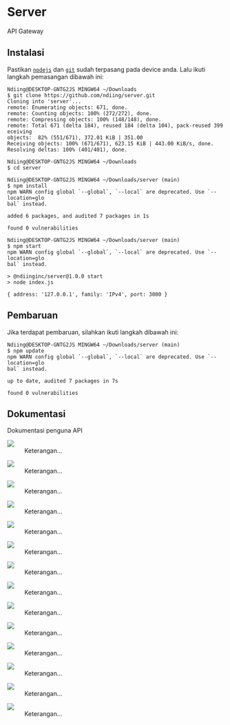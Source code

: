 # Server

API Gateway

## Instalasi

Pastikan [`nodejs`](https://nodejs.org/en/download/) dan [`git`](https://git-scm.com/downloads) sudah terpasang pada device anda. Lalu ikuti langkah pemasangan dibawah ini:

```console
Ndiing@DESKTOP-GNTG2JS MINGW64 ~/Downloads
$ git clone https://github.com/ndiing/server.git
Cloning into 'server'...
remote: Enumerating objects: 671, done.
remote: Counting objects: 100% (272/272), done.
remote: Compressing objects: 100% (148/148), done.
remote: Total 671 (delta 184), reused 184 (delta 104), pack-reused 399 eceiving
objects:  82% (551/671), 372.01 KiB | 351.00
Receiving objects: 100% (671/671), 623.15 KiB | 443.00 KiB/s, done.
Resolving deltas: 100% (401/401), done.
```

```console
Ndiing@DESKTOP-GNTG2JS MINGW64 ~/Downloads
$ cd server
```

```console
Ndiing@DESKTOP-GNTG2JS MINGW64 ~/Downloads/server (main)
$ npm install
npm WARN config global `--global`, `--local` are deprecated. Use `--location=glo
bal` instead.

added 6 packages, and audited 7 packages in 1s

found 0 vulnerabilities
```

```console
Ndiing@DESKTOP-GNTG2JS MINGW64 ~/Downloads/server (main)
$ npm start
npm WARN config global `--global`, `--local` are deprecated. Use `--location=glo
bal` instead.

> @ndiinginc/server@1.0.0 start
> node index.js

{ address: '127.0.0.1', family: 'IPv4', port: 3000 }
```

## Pembaruan

Jika terdapat pembaruan, silahkan ikuti langkah dibawah ini:

```console
Ndiing@DESKTOP-GNTG2JS MINGW64 ~/Downloads/server (main)
$ npm update
npm WARN config global `--global`, `--local` are deprecated. Use `--location=glo
bal` instead.

up to date, audited 7 packages in 7s

found 0 vulnerabilities
```

## Dokumentasi

Dokumentasi penguna API

<dl>
    <dt><a href="./api/sidompul/v1/README.md"><img src="https://img.shields.io/badge/SiDOMPUL%204.4.0-release-brightgreen"/></a></dt>
    <dd>Keterangan...</dd>
</dl>
<dl>
    <dt><a href="./api/digiposaja/v1/README.md"><img src="https://img.shields.io/badge/digiposaja-planned-lightgrey"/></a></dt>
    <dd>Keterangan...</dd>
</dl>
<dl>
    <dt><a href="./api/simpel/v1/README.md"><img src="https://img.shields.io/badge/simpel-planned-lightgrey"/></a></dt>
    <dd>Keterangan...</dd>
</dl>
<dl>
    <dt><a href="./api/rita/v1/README.md"><img src="https://img.shields.io/badge/rita-planned-lightgrey"/></a></dt>
    <dd>Keterangan...</dd>
</dl>
<dl>
    <dt><a href="./api/sris/v1/README.md"><img src="https://img.shields.io/badge/sris-planned-lightgrey"/></a></dt>
    <dd>Keterangan...</dd>
</dl>
<dl>
    <dt><a href="./api/mitratokopedia/v1/README.md"><img src="https://img.shields.io/badge/mitratokopedia-planned-lightgrey"/></a></dt>
    <dd>Keterangan...</dd>
</dl>
<dl>
    <dt><a href="./api/mitrabukalapak/v1/README.md"><img src="https://img.shields.io/badge/mitrabukalapak-planned-lightgrey"/></a></dt>
    <dd>Keterangan...</dd>
</dl>
<dl>
    <dt><a href="./api/mitrashopee/v1/README.md"><img src="https://img.shields.io/badge/Mitra%20Shopee%3A%20Jual%20Pulsa%2C%20PPOB%201.46.0-progress-yellow"/></a></dt>
    <dd>Keterangan...</dd>
</dl>
<dl>
    <dt><a href="./api/kiosgamer/v1/README.md"><img src="https://img.shields.io/badge/kiosgamer-planned-lightgrey"/></a></dt>
    <dd>Keterangan...</dd>
</dl>
<dl>
    <dt><a href="./api/griyabayar/v1/README.md"><img src="https://img.shields.io/badge/griyabayar-planned-lightgrey"/></a></dt>
    <dd>Keterangan...</dd>
</dl>
<dl>
    <dt><a href="./api/agenbni46/v1/README.md"><img src="https://img.shields.io/badge/agenbni46-planned-lightgrey"/></a></dt>
    <dd>Keterangan...</dd>
</dl>
<dl>
    <dt><a href="./api/whatsapp/v1/README.md"><img src="https://img.shields.io/badge/whatsapp-planned-lightgrey"/></a></dt>
    <dd>Keterangan...</dd>
</dl>
<dl>
    <dt><a href="./api/telegram/v1/README.md"><img src="https://img.shields.io/badge/telegram-planned-lightgrey"/></a></dt>
    <dd>Keterangan...</dd>
</dl>
<dl>
    <dt><a href="./api/xmpp/v1/README.md"><img src="https://img.shields.io/badge/xmpp-planned-lightgrey"/></a></dt>
    <dd>Keterangan...</dd>
</dl>

